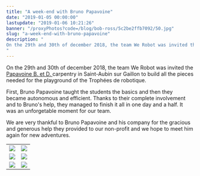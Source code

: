 ```yaml
---
title: "A week-end with Bruno Papavoine"
date: "2019-01-05 00:00:00"
lastupdate: "2019-01-06 10:21:26"
banner: "/proxyPhotos?code=/blog/bob-ross/5c2be2ffb7092/50.jpg"
slug: "a-week-end-with-bruno-papavoine"
description: " 
On the 29th and 30th of december 2018, the team We Robot was invited the  Papavoine B. et D. carpentry
"
---
```

On the 29th and 30th of december 2018, the team We Robot was invited the  <a href="https://www.papavoine-menuiserie.com/"> Papavoine B. et D. </a> carpentry in Saint-Aubin sur Gaillon to build all  the pieces needed for the playground of the Trophées de robotique.

First, Bruno Papavoine taught the students the basics and then they became autonomous and efficient. Thanks to their complete involvement and to Bruno's help, they managed to finish 
it all in one day and a half. It was an unforgetable moment for our team.

We are very thankful to Bruno Papavoine and his company for the gracious and generous help they provided to our non-profit and we hope to meet him again for new adventures.

<div align="center">
<table>
<tr>
<td><img src="/proxyPhotos?code=/blog/bob-ross/5c2be06991e49/50.jpg"></td>
<td><img src="/proxyPhotos?code=/blog/bob-ross/5c2be08c662dc/50.jpg"></td>
</tr>
<tr>
<td><img src="/proxyPhotos?code=/blog/bob-ross/5c2be05f53497/50.jpg"></td>
<td><img src="/proxyPhotos?code=/blog/bob-ross/5c2be073620d0/50.jpg"></td>
</tr>
<tr>
<td><img src="/proxyPhotos?code=/blog/bob-ross/5c2be2ffb7092/50.jpg"></td>
<td><img src="/proxyPhotos?code=/blog/bob-ross/5c2be080470f8/50.jpg"></td>
</tr>
</table>
</div>
    